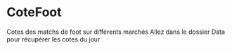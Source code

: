 # CoteFoot
Cotes des matchs de foot sur différents marchés
Allez dans le dossier Data pour récupérer les cotes du jour
